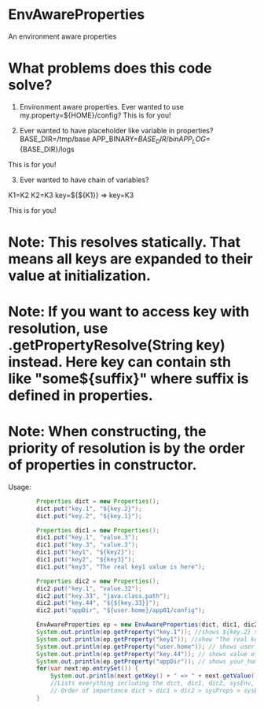 # EnvAwareProperties
An environment aware properties


# What problems does this code solve?
1. Environment aware properties.
Ever wanted to use my.property=${HOME}/config?
This is for you!

2. Ever wanted to have placeholder like variable in properties?
BASE_DIR=/tmp/base
APP_BINARY=${BASE_DIR}/bin
APP_LOG=${BASE_DIR}/logs

This is for you!

3. Ever wanted to have chain of variables?

K1=K2
K2=K3
key=${${K1}}
=>
key=K3

This is for you!

# Note: This resolves statically. That means all keys are expanded to their value at initialization.

# Note: If you want to access key with resolution, use .getPropertyResolve(String key) instead. Here key can contain sth like "some${suffix}" where suffix is defined in properties.

# Note: When constructing, the priority of resolution is by the order of properties in constructor.

Usage:

```java
        Properties dict = new Properties();
        dict.put("key.1", "${key.2}");
        dict.put("key.2", "${key.1}");

        Properties dic1 = new Properties();
        dic1.put("key.1", "value.3");
        dic1.put("key.3", "value.3");
        dic1.put("key1", "${key2}");
        dic1.put("key2", "${key3}");
        dic1.put("key3", "The real key1 value is here");

        Properties dic2 = new Properties();
        dic2.put("key.1", "value.32");
        dic2.put("key.33", "java.class.path");
        dic2.put("key.44", "${${key.33}}");
        dic2.put("appDir", "${user.home}/app01/config");

        EnvAwareProperties ep = new EnvAwareProperties(dict, dic1, dic2);
        System.out.println(ep.getProperty("key.1")); //shows ${key.2} since it has a circular reference!
        System.out.println(ep.getProperty("key1")); //show "The real key1 value is here" since it is resolved!
        System.out.println(ep.getProperty("user.home")); // shows user home directory
        System.out.println(ep.getProperty("key.44")); // shows value of env java.class.path, it resolves the chain!
        System.out.println(ep.getProperty("appDir")); // shows your_home_dir/app01/config
        for(var next:ep.entrySet()) {
            System.out.println(next.getKey() + " => " + next.getValue());
            //Lists everything including the dict, dic1, dic2, sysEnv, sysProps!
            // Order of importance dict > dic1 > dic2 > sysProps > sysEnv!
        }

```
